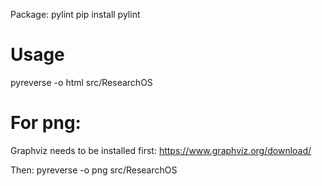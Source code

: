 Package: pylint
pip install pylint

# Usage
pyreverse -o html src/ResearchOS

# For png:
Graphviz needs to be installed first:
https://www.graphviz.org/download/

Then:
pyreverse -o png src/ResearchOS